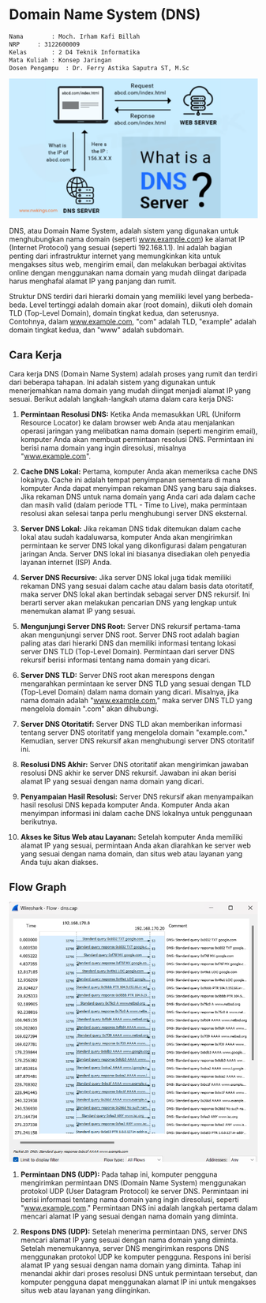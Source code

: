 # Domain Name System (DNS)

    Nama		: Moch. Irham Kafi Billah
    NRP		: 3122600009
    Kelas		: 2 D4 Teknik Informatika
    Mata Kuliah	: Konsep Jaringan
    Dosen Pengampu	: Dr. Ferry Astika Saputra ST, M.Sc

<div align="center">
    <img src="assets/dns-p.png">
</div>

DNS, atau Domain Name System, adalah sistem yang digunakan untuk menghubungkan nama domain (seperti www.example.com) ke alamat IP (Internet Protocol) yang sesuai (seperti 192.168.1.1). Ini adalah bagian penting dari infrastruktur internet yang memungkinkan kita untuk mengakses situs web, mengirim email, dan melakukan berbagai aktivitas online dengan menggunakan nama domain yang mudah diingat daripada harus menghafal alamat IP yang panjang dan rumit.

Struktur DNS terdiri dari hierarki domain yang memiliki level yang berbeda-beda. Level tertinggi adalah domain akar (root domain), diikuti oleh domain TLD (Top-Level Domain), domain tingkat kedua, dan seterusnya. Contohnya, dalam www.example.com, "com" adalah TLD, "example" adalah domain tingkat kedua, dan "www" adalah subdomain.

## Cara Kerja

Cara kerja DNS (Domain Name System) adalah proses yang rumit dan terdiri dari beberapa tahapan. Ini adalah sistem yang digunakan untuk menerjemahkan nama domain yang mudah diingat menjadi alamat IP yang sesuai. Berikut adalah langkah-langkah utama dalam cara kerja DNS:

1. **Permintaan Resolusi DNS:** Ketika Anda memasukkan URL (Uniform Resource Locator) ke dalam browser web Anda atau menjalankan operasi jaringan yang melibatkan nama domain (seperti mengirim email), komputer Anda akan membuat permintaan resolusi DNS. Permintaan ini berisi nama domain yang ingin diresolusi, misalnya "www.example.com".

2. **Cache DNS Lokal:** Pertama, komputer Anda akan memeriksa cache DNS lokalnya. Cache ini adalah tempat penyimpanan sementara di mana komputer Anda dapat menyimpan rekaman DNS yang baru saja diakses. Jika rekaman DNS untuk nama domain yang Anda cari ada dalam cache dan masih valid (dalam periode TTL - Time to Live), maka permintaan resolusi akan selesai tanpa perlu menghubungi server DNS eksternal.
3. **Server DNS Lokal:** Jika rekaman DNS tidak ditemukan dalam cache lokal atau sudah kadaluwarsa, komputer Anda akan mengirimkan permintaan ke server DNS lokal yang dikonfigurasi dalam pengaturan jaringan Anda. Server DNS lokal ini biasanya disediakan oleh penyedia layanan internet (ISP) Anda.
4. **Server DNS Recursive:** Jika server DNS lokal juga tidak memiliki rekaman DNS yang sesuai dalam cache atau dalam basis data otoritatif, maka server DNS lokal akan bertindak sebagai server DNS rekursif. Ini berarti server akan melakukan pencarian DNS yang lengkap untuk menemukan alamat IP yang sesuai.
5. **Mengunjungi Server DNS Root:** Server DNS rekursif pertama-tama akan mengunjungi server DNS root. Server DNS root adalah bagian paling atas dari hierarki DNS dan memiliki informasi tentang lokasi server DNS TLD (Top-Level Domain). Permintaan dari server DNS rekursif berisi informasi tentang nama domain yang dicari.
6. **Server DNS TLD:** Server DNS root akan merespons dengan mengarahkan permintaan ke server DNS TLD yang sesuai dengan TLD (Top-Level Domain) dalam nama domain yang dicari. Misalnya, jika nama domain adalah "www.example.com," maka server DNS TLD yang mengelola domain ".com" akan dihubungi.
7. **Server DNS Otoritatif:** Server DNS TLD akan memberikan informasi tentang server DNS otoritatif yang mengelola domain "example.com." Kemudian, server DNS rekursif akan menghubungi server DNS otoritatif ini.
8. **Resolusi DNS Akhir:** Server DNS otoritatif akan mengirimkan jawaban resolusi DNS akhir ke server DNS rekursif. Jawaban ini akan berisi alamat IP yang sesuai dengan nama domain yang dicari.
9. **Penyampaian Hasil Resolusi:** Server DNS rekursif akan menyampaikan hasil resolusi DNS kepada komputer Anda. Komputer Anda akan menyimpan informasi ini dalam cache DNS lokalnya untuk penggunaan berikutnya.
10. **Akses ke Situs Web atau Layanan:** Setelah komputer Anda memiliki alamat IP yang sesuai, permintaan Anda akan diarahkan ke server web yang sesuai dengan nama domain, dan situs web atau layanan yang Anda tuju akan diakses.

## Flow Graph

<div align="center">
    <img src="assets/dns-fg.png">
</div>

1. **Permintaan DNS (UDP):** Pada tahap ini, komputer pengguna mengirimkan permintaan DNS (Domain Name System) menggunakan protokol UDP (User Datagram Protocol) ke server DNS. Permintaan ini berisi informasi tentang nama domain yang ingin diresolusi, seperti "www.example.com." Permintaan DNS ini adalah langkah pertama dalam mencari alamat IP yang sesuai dengan nama domain yang diminta.

2. **Respons DNS (UDP):** Setelah menerima permintaan DNS, server DNS mencari alamat IP yang sesuai dengan nama domain yang diminta. Setelah menemukannya, server DNS mengirimkan respons DNS menggunakan protokol UDP ke komputer pengguna. Respons ini berisi alamat IP yang sesuai dengan nama domain yang diminta. Tahap ini menandai akhir dari proses resolusi DNS untuk permintaan tersebut, dan komputer pengguna dapat menggunakan alamat IP ini untuk mengakses situs web atau layanan yang diinginkan.
